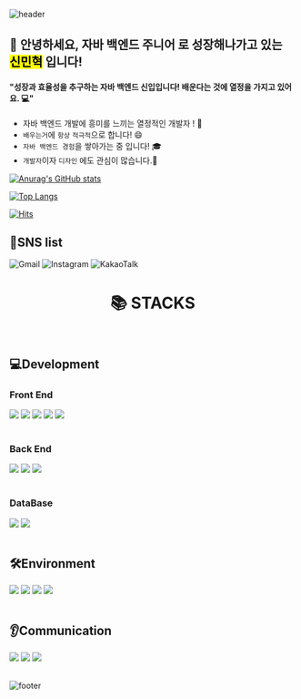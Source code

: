 
<!-- Header -->

![header](https://capsule-render.vercel.app/api?type=waving&color=auto&height=360&text=%EC%A6%90%EA%B2%81%EA%B2%8C+%EC%97%B4%EC%A0%95%EC%A0%81%EC%9C%BC%EB%A1%9C+%EA%B0%9C%EB%B0%9C%ED%95%98%EC%9E%90&fontSize=65&fontAlign=50&fontAlignY=50&desc=Happy+Coding+Day&descSize=30&descAlign=50&descAlignY=60)

## 🙇 안녕하세요, 자바 백엔드 주니어 로 성장해나가고 있는 <mark>신민혁</mark> 입니다!

 #### "성장과 효율성을 추구하는 자바 백엔드 신입입니다! 배운다는 것에 열정을 가지고 있어요. 💻"  

 * 자바 백엔드 개발에 흥미를 느끼는 열정적인 개발자 ! 🌟
 * `배우는거`에 `항상` `적극적`으로 합니다! 😄
 * `자바 백엔드 경험`을 쌓아가는 중 입니다! 🎓
 * `개발자`이자 `디자인` 에도 관심이 많습니다.🤖
 
[![Anurag's GitHub stats](https://github-readme-stats.vercel.app/api?username=MinTrue)](https://github.com/MinTrue/MinTrue/github-readme-stats)
 
[![Top Langs](https://github-readme-stats.vercel.app/api/top-langs/?username=MinTrue)](https://github.com/MinTrue/github-readme-stats)

[![Hits](https://hits.seeyoufarm.com/api/count/incr/badge.svg?url=https%3A%2F%2Fgithub.com%2FMinTrue%2F&count_bg=%2379C83D&title_bg=%23555555&icon=&icon_color=%23E7E7E7&title=hits&edge_flat=false)](https://hits.seeyoufarm.com)

## 📱SNS list

![Gmail](https://img.shields.io/badge/Gmail-D14836?style=for-the-badge&logo=gmail&logoColor=white)
![Instagram](https://img.shields.io/badge/Instagram-%23E4405F.svg?style=for-the-badge&logo=Instagram&logoColor=white)
![KakaoTalk](https://img.shields.io/badge/kakaotalk-ffcd00.svg?style=for-the-badge&logo=kakaotalk&logoColor=000000)
<br>
<!-- Body -->

<h1 align=center>📚 STACKS</h1>
<br>

<!-- 과정 상에서 배운 것, 포트폴리오에 포함된 것 -->
<!-- Oracle의 요청으로 Java 로고가 Simple Icons에서 삭제되었기에 대신 OpenJDK의 로고를 사용 -->
## 💻Development 

### Front End
<div>
 <img src="https://img.shields.io/badge/html5-E34F26?style=for-the-badge&logo=html5&logoColor=white">
 <img src="https://img.shields.io/badge/css-1572B6?style=for-the-badge&logo=css3&logoColor=white"> 
 <img src="https://img.shields.io/badge/javascript-F7DF1E?style=for-the-badge&logo=javascript&logoColor=black"> 
 <img src="https://img.shields.io/badge/jquery-0769AD?style=for-the-badge&logo=jquery&logoColor=white">
 <img src="https://img.shields.io/badge/bootstrap-7952B3?style=for-the-badge&logo=bootstrap&logoColor=white">
</div>
<br>
 
### Back End
<div>
 <img src="https://img.shields.io/badge/java-007396?style=for-the-badge&logo=java&logoColor=white">
 <img src="https://img.shields.io/badge/spring-6DB33F?style=for-the-badge&logo=spring&logoColor=white"> 
 <img src="https://img.shields.io/badge/springboot-6DB33F?style=for-the-badge&logo=springboot&logoColor=white">
</div>
<br>
 
### DataBase
<div>
 <img src="https://img.shields.io/badge/oracle-F80000?style=for-the-badge&logo=oracle&logoColor=white">
 <img src="https://img.shields.io/badge/mysql-4479A1?style=for-the-badge&logo=mysql&logoColor=white">
</div>
<br>
 
## 🛠Environment 
<div>
 <img src="https://img.shields.io/badge/git-F05032?style=for-the-badge&logo=git&logoColor=white">
 <img src="https://img.shields.io/badge/github-181717?style=for-the-badge&logo=github&logoColor=white">
 <img src="https://img.shields.io/badge//vscode-007ACC?style=for-the-badge&logo=visualstudiocode&logoColor=white">
 <img src="https://img.shields.io/badge/eclipse-2C2255?style=for-the-badge&logo=eclipseide&logoColor=white">
</div>
<br>

## 👂Communication
<div>
 <img src="https://img.shields.io/badge/slack-4A154B?style=for-the-badge&logo=slack&logoColor=white">
 <img src="https://img.shields.io/badge/discord-5865F2?style=for-the-badge&logo=discord&logoColor=white">
 <img src="https://img.shields.io/badge/googledrive-4285F4?style=for-the-badge&logo=googledrive&logoColor=white">
</div>
<br>

![footer](https://capsule-render.vercel.app/api?type=waving&color=auto&height=100&)
